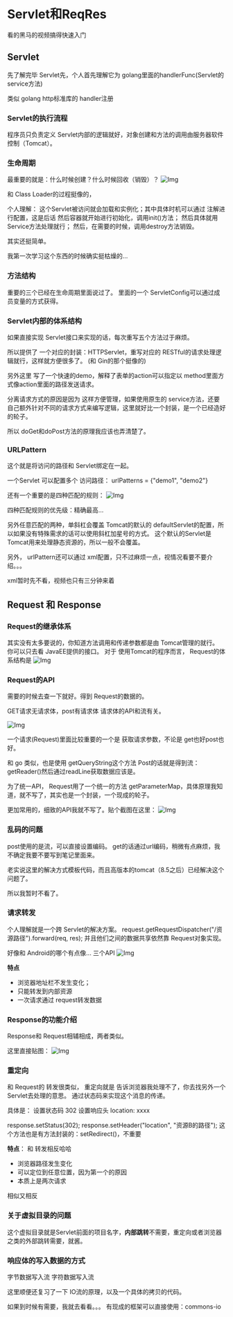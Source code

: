 # Servlet和ReqRes
看的黑马的视频搞得快速入门

## Servlet
先了解完毕 Servlet先，个人首先理解它为 golang里面的handlerFunc(Servlet的 service方法)

类似 golang http标准库的 handler注册

### Servlet的执行流程
程序员只负责定义 Servlet内部的逻辑就好，对象创建和方法的调用由服务器软件控制（Tomcat）。

### 生命周期
最重要的就是：什么时候创建？什么时候回收（销毁）？
![Img](./res/drawable/Servlet生命周期.png)

和 Class Loader的过程挺像的，

个人理解：
这个Servlet被访问就会加载和实例化；其中具体时机可以通过 注解进行配置，这是后话
然后容器就开始进行初始化，调用init()方法；
然后具体就用Service方法处理就行；
然后，在需要的时候，调用destroy方法销毁。

其实还挺简单。

我第一次学习这个东西的时候确实挺枯燥的...

### 方法结构
重要的三个已经在生命周期里面说过了。
里面的一个 ServletConfig可以通过成员变量的方式获得。

### Servlet内部的体系结构
如果直接实现 Servlet接口来实现的话，每次重写五个方法过于麻烦。

所以提供了 一个对应的封装：HTTPServlet，重写对应的 RESTful的请求处理逻辑就行，这样就方便很多了。
(和 Gin的那个挺像的)

另外这里 写了一个快速的demo，解释了表单的action可以指定以 method里面方式像action里面的路径发送请求。

分离请求方式的原因是因为 这样方便管理，如果使用原生的 service方法，还要自己额外针对不同的请求方式来编写逻辑，这里就好比一个封装，是一个已经造好的轮子。

所以 doGet和doPost方法的原理我应该也弄清楚了。

### URLPattern
这个就是将访问的路径和 Servlet绑定在一起。

一个Servlet 可以配置多个 访问路径： urlPatterns = {"demo1", "demo2"}

还有一个重要的是四种匹配的规则：
![Img](./res/drawable/Servlet的URLPattern的配置规则.png)

四种匹配规则的优先级：精确最高...

另外任意匹配的两种，单斜杠会覆盖 Tomcat的默认的 defaultServlet的配置，所以如果没有特殊需求的话可以使用斜杠加星号的方式。
这个默认的Servlet是Tomcat用来处理静态资源的，所以一般不会覆盖。

另外， urlPattern还可以通过 xml配置，只不过麻烦一点，视情况看要不要介绍。。。

xml暂时先不看，视频也只有三分钟来着

## Request 和 Response
### Request的继承体系
其实没有太多要说的，你知道方法调用和传递参数都是由 Tomcat管理的就行。
你可以只去看 JavaEE提供的接口。
对于 使用Tomcat的程序而言， Request的体系结构是
![Img](./res/drawable/Request继承体系.png)

### Request的API
需要的时候去查一下就好。得到 Request的数据的。

GET请求无请求体，post有请求体
请求体的API和流有关。

![Img](./res/drawable/Request获取请求数据的API.png)

一个请求(Request)里面比较重要的一个是 获取请求参数，不论是 get也好post也好。

和 go 类似，也是使用 getQueryString这个方法
Post的话就是得到流：getReader()然后通过readLine获取数据应该是。

为了统一API， Request用了一个统一的方法 getParameterMap，具体原理我知道，就不写了，其实也是一个封装，一个现成的轮子。

更加常用的，细致的API我就不写了。贴个截图在这里：
![Img](./res/drawable/Request通用方式获取请求参数.png)

### 乱码的问题
post使用的是流，可以直接设置编码。
get的话通过url编码，稍微有点麻烦，我不确定我要不要写到笔记里面来。

老实说这里的解决方式模板代码，而且高版本的tomcat（8.5之后）已经解决这个问题了。

所以我暂时不看了。

### 请求转发
个人理解就是一个跨 Servlet的解决方案。
request.getRequestDispatcher("/资源路径").forward(req, res);
并且他们之间的数据共享依然靠 Request对象实现。

好像和 Android的哪个有点像...
三个API
![Img](./res/drawable/请求转发资源间共享数据的API.png)

**特点**
- 浏览器地址栏不发生变化；
- 只能转发到内部资源
- 一次请求通过 request转发数据


### Response的功能介绍
Response和 Request相辅相成，两者类似。

这里直接贴图：
![Img](./res/drawable/Response设置响应数据介绍.png)

### 重定向
和 Request的 转发很类似，
重定向就是 告诉浏览器我处理不了，你去找另外一个Servlet去处理的意思。
通过状态码来实现这个消息的传递。

具体是：
设置状态码 302
设置响应头 location: xxxx

response.setStatus(302);
response.setHeader("location", "资源B的路径");
这个方法也是有方法封装的：setRedirect()，不重要

**特点**：
和 转发相反哈哈
- 浏览器路径发生变化
- 可以定位到任意位置，因为第一个的原因
- 本质上是两次请求

相似又相反

### 关于虚拟目录的问题
这个虚拟目录就是Servlet前面的项目名字，**内部跳转**不需要，重定向或者浏览器之类的外部跳转需要，就酱。


### 响应体的写入数据的方式
字节数据写入流
字符数据写入流

这里顺便还复习了一下 IO流的原理，以及一个具体的拷贝的代码。

如果到时候有需要，我就去看看。。。
有现成的框架可以直接使用：commons-io